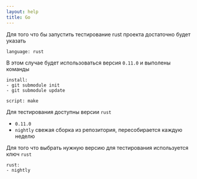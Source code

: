 ```yaml
---
layout: help
title: Go
---
```


Для того что бы запустить тестирование rust проекта достаточно будет указать

    language: rust

В этом случае будет использоваться версия ``0.11.0`` и выполены команды

    install:
    - git submodule init
    - git submodule update

    script: make

Для тестирования доступны версии ``rust``

* ``0.11.0``
* ``nightly`` свежая сборка из репозитория, пересобирается каждую неделю

Для того что выбрать нужную версию для тестирования используется ключ ``rust``

    rust:
    - nightly
